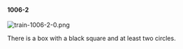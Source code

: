 #### 1006-2
![train-1006-2-0.png](https://github.com/lil-lab/nlvr/raw/master/nlvr/train/images/57/train-1006-2-0.png "train-1006-2-0.png")

There is a box with a black square and at least two circles.